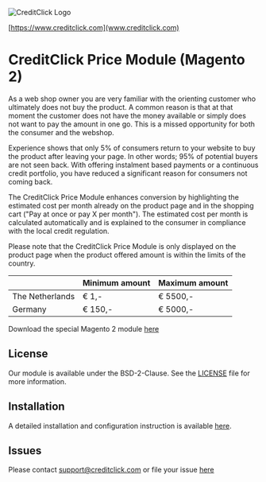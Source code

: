 ![]( https://ecom.creditclick.com/logo_rounded_med.png "CreditClick Logo")

[https://www.creditclick.com](www.creditclick.com)

# CreditClick Price Module (Magento 2)

As a web shop owner you are very familiar with the orienting customer who ultimately does not
buy the product. A common reason is that at that moment the customer does not have the money
available or simply does not want to pay the amount in one go. This is a missed opportunity for
both the consumer and the webshop.

Experience shows that only 5% of consumers return to your website to buy the product after
leaving your page. In other words; 95% of potential buyers are not seen back. With offering
instalment based payments or a continuous credit portfolio, you have reduced a significant reason
for consumers not coming back.

The CreditClick Price Module enhances conversion by highlighting the estimated cost per month already on the product page 
and in the shopping cart ("Pay at once or pay X per month"). 
The estimated cost per month is calculated automatically and is explained to the consumer in compliance with the local credit regulation.

Please note that the CreditClick Price Module is only displayed on the product page when the
product offered amount is within the limits of the country.

|  | Minimum amount | Maximum amount |
| --- |---| --- |
| The Netherlands | € 1,- | € 5500,- |
| Germany  | € 150,- | € 5000,- |

Download the special Magento 2 module [here](https://github.com/CreditClick/PriceModuleMagento2/releases)

## License

Our module is available under the BSD-2-Clause. See the [LICENSE](https://github.com/CreditClick/PriceModuleMagento2/blob/master/LICENSE) file for more information.

## Installation

A detailed installation and configuration instruction is available [here](https://github.com/CreditClick/PriceModuleMagento2/wiki).

## Issues

Please contact [support@creditclick.com](mailto:support@creditclick.com) or file your issue [here](https://github.com/CreditClick/PriceModuleMagento2/issues)
